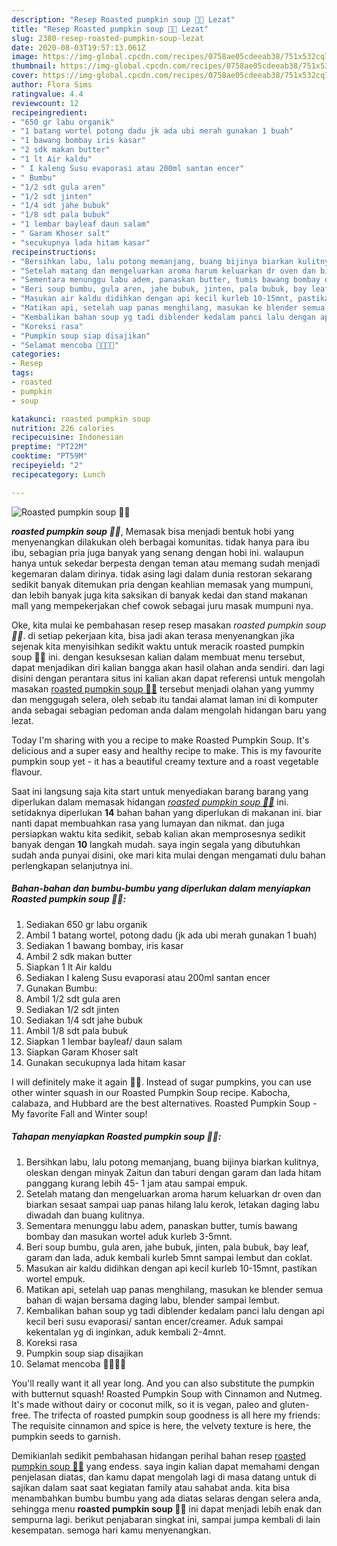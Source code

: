 ```yaml
---
description: "Resep Roasted pumpkin soup 🎃🧡 Lezat"
title: "Resep Roasted pumpkin soup 🎃🧡 Lezat"
slug: 2380-resep-roasted-pumpkin-soup-lezat
date: 2020-08-03T19:57:13.061Z
image: https://img-global.cpcdn.com/recipes/0758ae05cdeeab38/751x532cq70/roasted-pumpkin-soup-🎃🧡-foto-resep-utama.jpg
thumbnail: https://img-global.cpcdn.com/recipes/0758ae05cdeeab38/751x532cq70/roasted-pumpkin-soup-🎃🧡-foto-resep-utama.jpg
cover: https://img-global.cpcdn.com/recipes/0758ae05cdeeab38/751x532cq70/roasted-pumpkin-soup-🎃🧡-foto-resep-utama.jpg
author: Flora Sims
ratingvalue: 4.4
reviewcount: 12
recipeingredient:
- "650 gr labu organik"
- "1 batang wortel potong dadu jk ada ubi merah gunakan 1 buah"
- "1 bawang bombay iris kasar"
- "2 sdk makan butter"
- "1 lt Air kaldu"
- " I kaleng Susu evaporasi atau 200ml santan encer"
- " Bumbu"
- "1/2 sdt gula aren"
- "1/2 sdt jinten"
- "1/4 sdt jahe bubuk"
- "1/8 sdt pala bubuk"
- "1 lembar bayleaf daun salam"
- " Garam Khoser salt"
- "secukupnya lada hitam kasar"
recipeinstructions:
- "Bersihkan labu, lalu potong memanjang, buang bijinya biarkan kulitnya, oleskan dengan minyak Zaitun dan taburi dengan garam dan lada hitam panggang kurang lebih 45- 1 jam atau sampai empuk."
- "Setelah matang dan mengeluarkan aroma harum keluarkan dr oven dan biarkan sesaat sampai uap panas hilang lalu kerok, letakan daging labu diwadah dan buang kulitnya."
- "Sementara menunggu labu adem, panaskan butter, tumis bawang bombay dan masukan wortel aduk kurleb 3-5mnt."
- "Beri soup bumbu, gula aren, jahe bubuk, jinten, pala bubuk, bay leaf, garam dan lada, aduk kembali kurleb 5mnt sampai lembut dan coklat."
- "Masukan air kaldu didihkan dengan api kecil kurleb 10-15mnt, pastikan wortel empuk."
- "Matikan api, setelah uap panas menghilang, masukan ke blender semua bahan di wajan bersama daging labu, blender sampai lembut."
- "Kembalikan bahan soup yg tadi diblender kedalam panci lalu dengan api kecil beri susu evaporasi/ santan encer/creamer. Aduk sampai kekentalan yg di inginkan, aduk kembali 2-4mnt."
- "Koreksi rasa"
- "Pumpkin soup siap disajikan"
- "Selamat mencoba 🎃👌🏻🧡"
categories:
- Resep
tags:
- roasted
- pumpkin
- soup

katakunci: roasted pumpkin soup 
nutrition: 226 calories
recipecuisine: Indonesian
preptime: "PT22M"
cooktime: "PT59M"
recipeyield: "2"
recipecategory: Lunch

---
```



![Roasted pumpkin soup 🎃🧡](https://img-global.cpcdn.com/recipes/0758ae05cdeeab38/751x532cq70/roasted-pumpkin-soup-🎃🧡-foto-resep-utama.jpg)

<b><i>roasted pumpkin soup 🎃🧡</i></b>, Memasak bisa menjadi bentuk hobi yang menyenangkan dilakukan oleh berbagai komunitas. tidak hanya para ibu ibu, sebagian pria juga banyak yang senang dengan hobi ini. walaupun hanya untuk sekedar berpesta dengan teman atau memang sudah menjadi kegemaran dalam dirinya. tidak asing lagi dalam dunia restoran sekarang sedikit banyak ditemukan pria dengan keahlian memasak yang mumpuni, dan lebih banyak juga kita saksikan di banyak kedai dan stand makanan mall yang mempekerjakan chef cowok sebagai juru masak mumpuni nya.

Oke, kita mulai ke pembahasan resep resep masakan <i>roasted pumpkin soup 🎃🧡</i>. di setiap pekerjaan kita, bisa jadi akan terasa menyenangkan jika sejenak kita menyisihkan sedikit waktu untuk meracik roasted pumpkin soup 🎃🧡 ini. dengan kesuksesan kalian dalam membuat menu tersebut, dapat menjadikan diri kalian bangga akan hasil olahan anda sendiri. dan lagi disini dengan perantara situs ini kalian akan dapat referensi untuk mengolah masakan <u>roasted pumpkin soup 🎃🧡</u> tersebut menjadi olahan yang yummy dan menggugah selera, oleh sebab itu tandai alamat laman ini di komputer anda sebagai sebagian pedoman anda dalam mengolah hidangan baru yang lezat.

Today I&#39;m sharing with you a recipe to make Roasted Pumpkin Soup. It&#39;s delicious and a super easy and healthy recipe to make. This is my favourite pumpkin soup yet - it has a beautiful creamy texture and a roast vegetable flavour.


Saat ini langsung saja kita start untuk menyediakan barang barang yang diperlukan dalam memasak hidangan <u><i>roasted pumpkin soup 🎃🧡</i></u> ini. setidaknya diperlukan <b>14</b> bahan bahan yang diperlukan di makanan ini. biar nanti dapat membuahkan rasa yang lumayan dan nikmat. dan juga persiapkan waktu kita sedikit, sebab kalian akan memprosesnya sedikit banyak dengan <b>10</b> langkah mudah. saya ingin segala yang dibutuhkan sudah anda punyai disini, oke mari kita mulai dengan mengamati dulu bahan perlengkapan selanjutnya ini.

<!--inarticleads1-->

##### Bahan-bahan dan bumbu-bumbu yang diperlukan dalam menyiapkan Roasted pumpkin soup 🎃🧡:

1. Sediakan 650 gr labu organik
1. Ambil 1 batang wortel, potong dadu (jk ada ubi merah gunakan 1 buah)
1. Sediakan 1 bawang bombay, iris kasar
1. Ambil 2 sdk makan butter
1. Siapkan 1 lt Air kaldu
1. Sediakan  I kaleng Susu evaporasi atau 200ml santan encer
1. Gunakan  Bumbu:
1. Ambil 1/2 sdt gula aren
1. Sediakan 1/2 sdt jinten
1. Sediakan 1/4 sdt jahe bubuk
1. Ambil 1/8 sdt pala bubuk
1. Siapkan 1 lembar bayleaf/ daun salam
1. Siapkan  Garam Khoser salt
1. Gunakan secukupnya lada hitam kasar


I will definitely make it again 🍁🎃. Instead of sugar pumpkins, you can use other winter squash in our Roasted Pumpkin Soup recipe. Kabocha, calabaza, and Hubbard are the best alternatives. Roasted Pumpkin Soup - My favorite Fall and Winter soup! 

<!--inarticleads2-->

##### Tahapan menyiapkan Roasted pumpkin soup 🎃🧡:

1. Bersihkan labu, lalu potong memanjang, buang bijinya biarkan kulitnya, oleskan dengan minyak Zaitun dan taburi dengan garam dan lada hitam panggang kurang lebih 45- 1 jam atau sampai empuk.
1. Setelah matang dan mengeluarkan aroma harum keluarkan dr oven dan biarkan sesaat sampai uap panas hilang lalu kerok, letakan daging labu diwadah dan buang kulitnya.
1. Sementara menunggu labu adem, panaskan butter, tumis bawang bombay dan masukan wortel aduk kurleb 3-5mnt.
1. Beri soup bumbu, gula aren, jahe bubuk, jinten, pala bubuk, bay leaf, garam dan lada, aduk kembali kurleb 5mnt sampai lembut dan coklat.
1. Masukan air kaldu didihkan dengan api kecil kurleb 10-15mnt, pastikan wortel empuk.
1. Matikan api, setelah uap panas menghilang, masukan ke blender semua bahan di wajan bersama daging labu, blender sampai lembut.
1. Kembalikan bahan soup yg tadi diblender kedalam panci lalu dengan api kecil beri susu evaporasi/ santan encer/creamer. Aduk sampai kekentalan yg di inginkan, aduk kembali 2-4mnt.
1. Koreksi rasa
1. Pumpkin soup siap disajikan
1. Selamat mencoba 🎃👌🏻🧡


You&#39;ll really want it all year long. And you can also substitute the pumpkin with butternut squash! Roasted Pumpkin Soup with Cinnamon and Nutmeg. It&#39;s made without dairy or coconut milk, so it is vegan, paleo and gluten-free. The trifecta of roasted pumpkin soup goodness is all here my friends: The requisite cinnamon and spice is here, the velvety texture is here, the pumpkin seeds to garnish. 

Demikianlah sedikit pembahasan hidangan perihal bahan resep <u>roasted pumpkin soup 🎃🧡</u> yang endess. saya ingin kalian dapat memahami dengan penjelasan diatas, dan kamu dapat mengolah lagi di masa datang untuk di sajikan dalam saat saat kegiatan family atau sahabat anda. kita bisa menambahkan bumbu bumbu yang ada diatas selaras dengan selera anda, sehingga menu <b>roasted pumpkin soup 🎃🧡</b> ini dapat menjadi lebih enak dan sempurna lagi. berikut penjabaran singkat ini, sampai jumpa kembali di lain kesempatan. semoga hari kamu menyenangkan.
